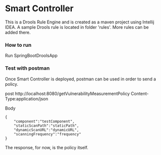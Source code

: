 # Smart Controller

This is a Drools Rule Engine and is created as a maven project using Intellij IDEA. A sample Drools rule is located in folder 'rules'. More rules can be added there.

### How to run
Run SpringBootDroolsApp
 

### Test with postman 
Once Smart Controller is deployed, postman can be used in order to send a policy.

post http://localhost:8080/getVulnerabilityMeasurementPolicy
Content-Type:application/json

Body
````
{
    "component":"testComponent",
    "staticScanPath":"staticPath",
    "dynamicScanURL":"dynamicURL",
    "scanningFrequency":"frequency"
}
````

The response, for now, is the policy itself.